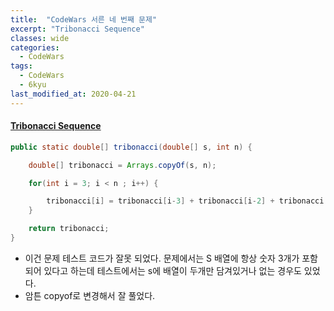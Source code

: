 ```yaml
---
title:  "CodeWars 서른 네 번째 문제"
excerpt: "Tribonacci Sequence"
classes: wide
categories:
  - CodeWars
tags:
  - CodeWars
  - 6kyu
last_modified_at: 2020-04-21
---
```


#### [Tribonacci Sequence](https://www.codewars.com/kata/556deca17c58da83c00002db)

```java
public static double[] tribonacci(double[] s, int n) {

    double[] tribonacci = Arrays.copyOf(s, n);

    for(int i = 3; i < n ; i++) {

        tribonacci[i] = tribonacci[i-3] + tribonacci[i-2] + tribonacci[i-1];
    }

    return tribonacci;
}
```

* 이건 문제 테스트 코드가 잘못 되었다. 문제에서는 S 배열에 항상 숫자 3개가 포함되어 있다고 하는데 테스트에서는 s에 배열이 두개만 담겨있거나 없는 경우도 있었다.
* 암튼 copyof로 변경해서 잘 풀었다.

